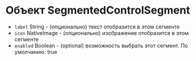 # Объект SegmentedControlSegment

* `label` String - (опционально) текст отобразится в этом сегменте
* `icon` NativeImage - (опционально) изображение отобразится в этом сегменте
* `enabled` Boolean - (optional) возможность выбрать этот сегмент. По умолчанию: true